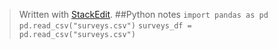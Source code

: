 


> Written with [StackEdit](https://stackedit.io/).
> ##Python notes
> ```import pandas as pd```
> ```pd.read_csv("surveys.csv")```
> ```surveys_df = pd.read_csv("surveys.csv")```
<!--stackedit_data:
eyJoaXN0b3J5IjpbLTI5ODI3NTQwLC0yMDI3ODM5NTIwXX0=
-->